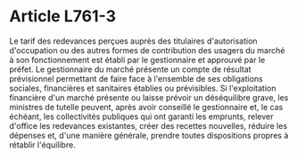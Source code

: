 # Article L761-3

Le tarif des redevances perçues auprès des titulaires d'autorisation d'occupation ou des autres formes de contribution des usagers du marché à son fonctionnement est établi par le gestionnaire et approuvé par le préfet.   Le gestionnaire du marché présente un compte de résultat prévisionnel permettant de faire face à l'ensemble de ses obligations sociales, financières et sanitaires établies ou prévisibles.   Si l'exploitation financière d'un marché présente ou laisse prévoir un déséquilibre grave, les ministres de tutelle peuvent, après avoir conseillé le gestionnaire et, le cas échéant, les collectivités publiques qui ont garanti les emprunts, relever d'office les redevances existantes, créer des recettes nouvelles, réduire les dépenses et, d'une manière générale, prendre toutes dispositions propres à rétablir l'équilibre.